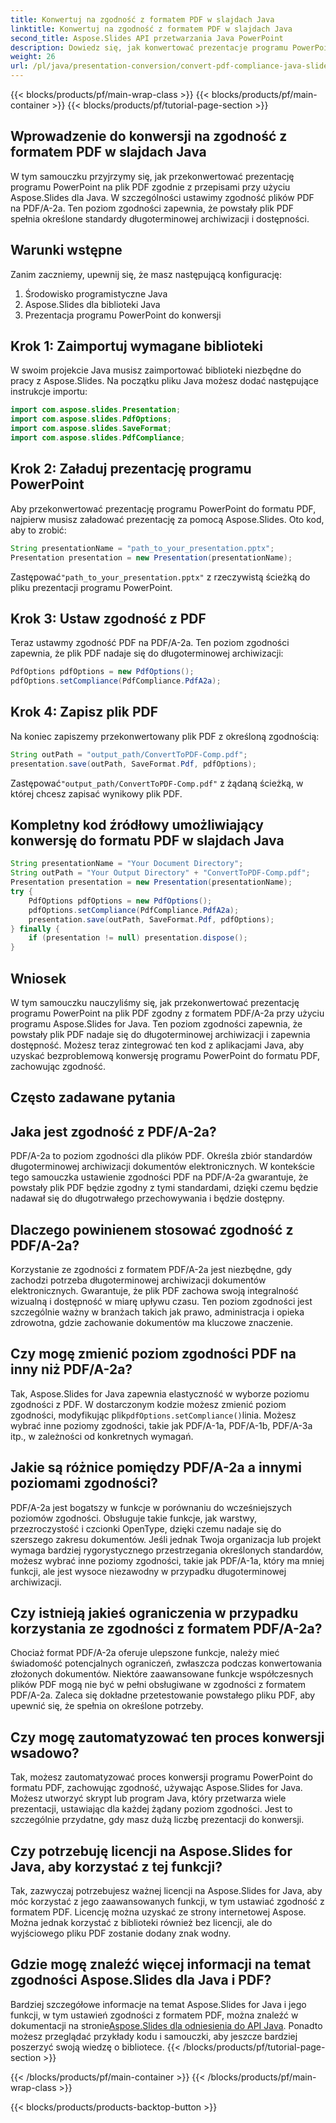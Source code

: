 ```yaml
---
title: Konwertuj na zgodność z formatem PDF w slajdach Java
linktitle: Konwertuj na zgodność z formatem PDF w slajdach Java
second_title: Aspose.Slides API przetwarzania Java PowerPoint
description: Dowiedz się, jak konwertować prezentacje programu PowerPoint do formatu PDF zgodnie ze standardem PDF/A-2a przy użyciu Aspose.Slides dla Java. Postępuj zgodnie z naszym przewodnikiem krok po kroku z kodem źródłowym, aby zapewnić bezproblemową archiwizację i dostępność.
weight: 26
url: /pl/java/presentation-conversion/convert-pdf-compliance-java-slides/
---
```


{{< blocks/products/pf/main-wrap-class >}}
{{< blocks/products/pf/main-container >}}
{{< blocks/products/pf/tutorial-page-section >}}


## Wprowadzenie do konwersji na zgodność z formatem PDF w slajdach Java

W tym samouczku przyjrzymy się, jak przekonwertować prezentację programu PowerPoint na plik PDF zgodnie z przepisami przy użyciu Aspose.Slides dla Java. W szczególności ustawimy zgodność plików PDF na PDF/A-2a. Ten poziom zgodności zapewnia, że powstały plik PDF spełnia określone standardy długoterminowej archiwizacji i dostępności.

## Warunki wstępne

Zanim zaczniemy, upewnij się, że masz następującą konfigurację:

1. Środowisko programistyczne Java
2. Aspose.Slides dla biblioteki Java
3. Prezentacja programu PowerPoint do konwersji

## Krok 1: Zaimportuj wymagane biblioteki

W swoim projekcie Java musisz zaimportować biblioteki niezbędne do pracy z Aspose.Slides. Na początku pliku Java możesz dodać następujące instrukcje importu:

```java
import com.aspose.slides.Presentation;
import com.aspose.slides.PdfOptions;
import com.aspose.slides.SaveFormat;
import com.aspose.slides.PdfCompliance;
```

## Krok 2: Załaduj prezentację programu PowerPoint

Aby przekonwertować prezentację programu PowerPoint do formatu PDF, najpierw musisz załadować prezentację za pomocą Aspose.Slides. Oto kod, aby to zrobić:

```java
String presentationName = "path_to_your_presentation.pptx";
Presentation presentation = new Presentation(presentationName);
```

 Zastępować`"path_to_your_presentation.pptx"` z rzeczywistą ścieżką do pliku prezentacji programu PowerPoint.

## Krok 3: Ustaw zgodność z PDF

Teraz ustawmy zgodność PDF na PDF/A-2a. Ten poziom zgodności zapewnia, że plik PDF nadaje się do długoterminowej archiwizacji:

```java
PdfOptions pdfOptions = new PdfOptions();
pdfOptions.setCompliance(PdfCompliance.PdfA2a);
```

## Krok 4: Zapisz plik PDF

Na koniec zapiszemy przekonwertowany plik PDF z określoną zgodnością:

```java
String outPath = "output_path/ConvertToPDF-Comp.pdf";
presentation.save(outPath, SaveFormat.Pdf, pdfOptions);
```

 Zastępować`"output_path/ConvertToPDF-Comp.pdf"` z żądaną ścieżką, w której chcesz zapisać wynikowy plik PDF.

## Kompletny kod źródłowy umożliwiający konwersję do formatu PDF w slajdach Java

```java
String presentationName = "Your Document Directory";
String outPath = "Your Output Directory" + "ConvertToPDF-Comp.pdf";
Presentation presentation = new Presentation(presentationName);
try {
	PdfOptions pdfOptions = new PdfOptions();
	pdfOptions.setCompliance(PdfCompliance.PdfA2a);
	presentation.save(outPath, SaveFormat.Pdf, pdfOptions);
} finally {
	if (presentation != null) presentation.dispose();
}
```

## Wniosek

W tym samouczku nauczyliśmy się, jak przekonwertować prezentację programu PowerPoint na plik PDF zgodny z formatem PDF/A-2a przy użyciu programu Aspose.Slides for Java. Ten poziom zgodności zapewnia, że powstały plik PDF nadaje się do długoterminowej archiwizacji i zapewnia dostępność. Możesz teraz zintegrować ten kod z aplikacjami Java, aby uzyskać bezproblemową konwersję programu PowerPoint do formatu PDF, zachowując zgodność.

## Często zadawane pytania

## Jaka jest zgodność z PDF/A-2a?

PDF/A-2a to poziom zgodności dla plików PDF. Określa zbiór standardów długoterminowej archiwizacji dokumentów elektronicznych. W kontekście tego samouczka ustawienie zgodności PDF na PDF/A-2a gwarantuje, że powstały plik PDF będzie zgodny z tymi standardami, dzięki czemu będzie nadawał się do długotrwałego przechowywania i będzie dostępny.

## Dlaczego powinienem stosować zgodność z PDF/A-2a?

Korzystanie ze zgodności z formatem PDF/A-2a jest niezbędne, gdy zachodzi potrzeba długoterminowej archiwizacji dokumentów elektronicznych. Gwarantuje, że plik PDF zachowa swoją integralność wizualną i dostępność w miarę upływu czasu. Ten poziom zgodności jest szczególnie ważny w branżach takich jak prawo, administracja i opieka zdrowotna, gdzie zachowanie dokumentów ma kluczowe znaczenie.

## Czy mogę zmienić poziom zgodności PDF na inny niż PDF/A-2a?

 Tak, Aspose.Slides for Java zapewnia elastyczność w wyborze poziomu zgodności z PDF. W dostarczonym kodzie możesz zmienić poziom zgodności, modyfikując plik`pdfOptions.setCompliance()`linia. Możesz wybrać inne poziomy zgodności, takie jak PDF/A-1a, PDF/A-1b, PDF/A-3a itp., w zależności od konkretnych wymagań.

## Jakie są różnice pomiędzy PDF/A-2a a innymi poziomami zgodności?

PDF/A-2a jest bogatszy w funkcje w porównaniu do wcześniejszych poziomów zgodności. Obsługuje takie funkcje, jak warstwy, przezroczystość i czcionki OpenType, dzięki czemu nadaje się do szerszego zakresu dokumentów. Jeśli jednak Twoja organizacja lub projekt wymaga bardziej rygorystycznego przestrzegania określonych standardów, możesz wybrać inne poziomy zgodności, takie jak PDF/A-1a, który ma mniej funkcji, ale jest wysoce niezawodny w przypadku długoterminowej archiwizacji.

## Czy istnieją jakieś ograniczenia w przypadku korzystania ze zgodności z formatem PDF/A-2a?

Chociaż format PDF/A-2a oferuje ulepszone funkcje, należy mieć świadomość potencjalnych ograniczeń, zwłaszcza podczas konwertowania złożonych dokumentów. Niektóre zaawansowane funkcje współczesnych plików PDF mogą nie być w pełni obsługiwane w zgodności z formatem PDF/A-2a. Zaleca się dokładne przetestowanie powstałego pliku PDF, aby upewnić się, że spełnia on określone potrzeby.

## Czy mogę zautomatyzować ten proces konwersji wsadowo?

Tak, możesz zautomatyzować proces konwersji programu PowerPoint do formatu PDF, zachowując zgodność, używając Aspose.Slides for Java. Możesz utworzyć skrypt lub program Java, który przetwarza wiele prezentacji, ustawiając dla każdej żądany poziom zgodności. Jest to szczególnie przydatne, gdy masz dużą liczbę prezentacji do konwersji.

## Czy potrzebuję licencji na Aspose.Slides for Java, aby korzystać z tej funkcji?

Tak, zazwyczaj potrzebujesz ważnej licencji na Aspose.Slides for Java, aby móc korzystać z jego zaawansowanych funkcji, w tym ustawiać zgodność z formatem PDF. Licencję można uzyskać ze strony internetowej Aspose. Można jednak korzystać z biblioteki również bez licencji, ale do wyjściowego pliku PDF zostanie dodany znak wodny.

## Gdzie mogę znaleźć więcej informacji na temat zgodności Aspose.Slides dla Java i PDF?

 Bardziej szczegółowe informacje na temat Aspose.Slides for Java i jego funkcji, w tym ustawień zgodności z formatem PDF, można znaleźć w dokumentacji na stronie[Aspose.Slides dla odniesienia do API Java](https://reference.aspose.com/slides/java/). Ponadto możesz przeglądać przykłady kodu i samouczki, aby jeszcze bardziej poszerzyć swoją wiedzę o bibliotece.
{{< /blocks/products/pf/tutorial-page-section >}}

{{< /blocks/products/pf/main-container >}}
{{< /blocks/products/pf/main-wrap-class >}}

{{< blocks/products/products-backtop-button >}}

